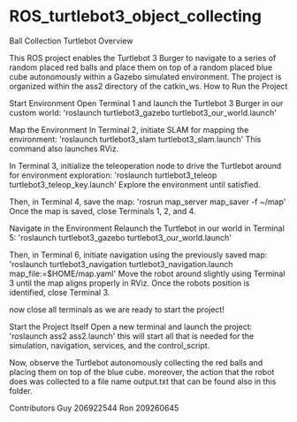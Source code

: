 # ROS_turtlebot3_object_collecting
Ball Collection Turtlebot
Overview

This ROS project enables the Turtlebot 3 Burger to navigate to a series of random placed red balls and place them on top of a random placed blue cube autonomously within a Gazebo simulated environment. The project is organized within the ass2 directory of the catkin_ws.
How to Run the Project

Start Environment Open Terminal 1 and launch the Turtlebot 3 Burger in our custom world:
    'roslaunch turtlebot3_gazebo turtlebot3_our_world.launch'

Map the Environment In Terminal 2, initiate SLAM for mapping the environment:
    'roslaunch turtlebot3_slam turtlebot3_slam.launch' This command also launches RViz.

In Terminal 3, initialize the teleoperation node to drive the Turtlebot around for environment exploration:
    'roslaunch turtlebot3_teleop turtlebot3_teleop_key.launch' Explore the environment until satisfied.

Then, in Terminal 4, save the map:
    'rosrun map_server map_saver -f ~/map'
Once the map is saved, close Terminals 1, 2, and 4.

Navigate in the Environment Relaunch the Turtlebot in our world in Terminal 5:
    'roslaunch turtlebot3_gazebo turtlebot3_our_world.launch'

Then, in Terminal 6, initiate navigation using the previously saved map:
    'roslaunch turtlebot3_navigation turtlebot3_navigation.launch map_file:=$HOME/map.yaml'
Move the robot around slightly using Terminal 3 until the map aligns properly in RViz. Once the robots position is identified, close Terminal 3.

now close all terminals as we are ready to start the project!

Start the Project Itself Open a new terminal and launch the project:
    'roslaunch ass2 ass2.launch'
this will start all that is needed for the simulation, navigation, services, and the control_script.

Now, observe the Turtlebot autonomously collecting the red balls and placing them on top of the blue cube. moreover, the action that the robot does was collected to a file name output.txt that can be found also in this folder.

Contributors Guy 206922544 Ron 209260645
